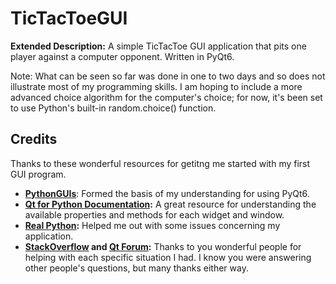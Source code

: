 # TicTacToeGUI

**Extended Description:** A simple TicTacToe GUI application that pits one player against a computer opponent. Written in PyQt6.

Note: What can be seen so far was done in one to two days and so does not illustrate most of my programming skills. I am hoping to include a more advanced choice algorithm for the computer's choice; for now, it's been set to use Python's built-in random.choice() function.

## Credits
Thanks to these wonderful resources for getitng me started with my first GUI program.
- **[PythonGUIs](https://www.pythonguis.com/pyqt6/)**: Formed the basis of my understanding for using PyQt6.
- **[Qt for Python Documentation](https://doc.qt.io/qtforpython-6/):** A great resource for understanding the available properties and methods for each widget and window.
- **[Real Python](https://realpython.com):** Helped me out with some issues concerning my application.
- **[StackOverflow](https://stackoverflow.com) and [Qt Forum](https://forum.qt.io):** Thanks to you wonderful people for helping with each specific situation I had. I know you were answering other people's questions, but many thanks either way.
